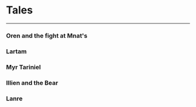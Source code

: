 # Tales

---

### Oren and the fight at Mnat's

### Lartam

### Myr Tariniel

### Illien and the Bear

### Lanre

